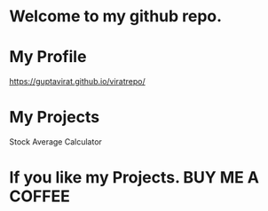 # Welcome to my github repo.

# My Profile
https://guptavirat.github.io/viratrepo/

# My Projects
Stock Average Calculator

# If you like my Projects. BUY ME A COFFEE

